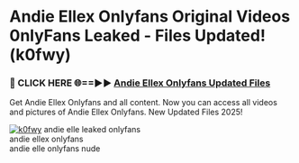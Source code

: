 # Andie Ellex Onlyfans Original Videos 0nlyFans Leaked - Files Updated! (k0fwy)

<h3>🔴 CLICK HERE 🌐==►► <a href="https://tinyurl.com/ms9xzufz" rel="nofollow">Andie Ellex Onlyfans Updated Files</a></h3>

Get Andie Ellex Onlyfans and all content. Now you can access all videos and pictures of Andie Ellex Onlyfans. New Updated Files 2025!

[![k0fwy](https://i.imgur.com/ppqm5kG.gif)](https://tinyurl.com/ms9xzufz)
andie elle leaked onlyfans<br>
andie ellex onlyfans<br>
andie elle onlyfans nude